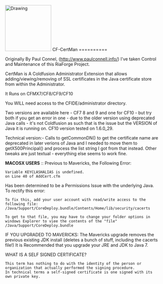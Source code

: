 <img src="http://webdevsourcerer.com/public/_clientFiles/projects/CertMan-2014.png" alt="Drawing" style="width: 150px; height=150px;"/>
CF-CertMan
==========

Originally By Paul Connel, (http://www.paulconnell.info/) I've taken Control and Maintenance of this RiaForge Project.

CertMan is A Coldfusion Administrator Extension that allows adding/viewing/removing of SSL certificates in the Java certificate store from within the Administrator.

It Runs on CFMX7/CF8/CF9/CF10

You WILL need access to the CFIDE/administrator directory.

Two versions are available here - CF7 8 and 9 and one for CF10 - but try both if you get an error in one - due to the older version using deprecated Java calls - it's not Coldfusion as such that is the issue but the VERSION of Java it is running on.  CF10 version tested on 1.6.0_29.

Technical version:- Calls to getCommonDN() to get the certificate name are deprecated in later verions of Java and I needed to move them to getX500Principal() and process the list string I got from that instead.  Other tweaks are just textual - everything else seems to work fine.


**MACOSX USERS** ::
Previous to Mavericks, the Following Error:    

    Variable KEYCLASHALIAS is undefined.
    on Line 40 of AddCert.cfm
    
Has been determined to be a Permissions Issue with the underlying Java. To rectify this error:

    To fix this, add your user account with read/write access to the following file:                 
    /Java/Support/CoreDeploy.bundle/Contents/Home/lib/security/cacerts

    To get to that file, you may have to change your folder options in windows Explorer to viee the contents of the "file"     
    /Java/Support/CoreDeploy.bundle


IF YOU UPGRADED TO MAVERICKS:
The Mavericks upgrade removes the previous existing JDK install (deletes a bunch of stuff, including the cacerts file!)
It is Recommended that you upgrade your JRE and JDK to Java 7.

WHAT IS A SELF SIGNED CERTIFICATE?
    
    This term has nothing to do with the identity of the person or organization that actually performed the signing procedure. 
    In technical terms a self-signed certificate is one signed with its own private key.
    
